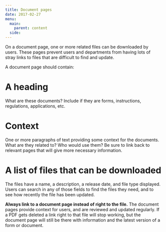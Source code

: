 ```yaml
---
title: Document pages
date: 2017-02-27
menu:
  main:
    parent: content
  side:
---
```


On a document page, one or more related files can be downloaded by users. These pages prevent users and departments from having lots of stray links to files that are difficult to find and update.

A document page should contain:

# A heading
What are these documents? Include if they are forms, instructions, regulations, applications, etc.

# Context
One or more paragraphs of text providing some context for the documents. What are they related to? Who would use them? Be sure to link back to relevant pages that will give more necessary information.

# A list of files that can be downloaded
The files have a name, a description, a release date, and file type displayed. Users can search in any of those fields to find the files they need, and to see how recently the file has been updated.

**Always link to a document page instead of right to the file.** The document pages provide context for users, and are reviewed and updated regularly. If a PDF gets deleted a link right to that file will stop working, but the document page will still be there with information and the latest version of a form or document.
